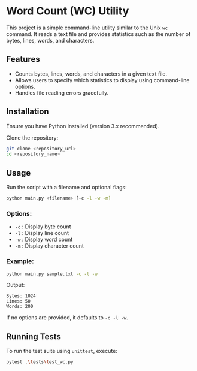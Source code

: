 # Word Count (WC) Utility

This project is a simple command-line utility similar to the Unix `wc` command. It reads a text file and provides statistics such as the number of bytes, lines, words, and characters.

## Features
- Counts bytes, lines, words, and characters in a given text file.
- Allows users to specify which statistics to display using command-line options.
- Handles file reading errors gracefully.

## Installation
Ensure you have Python installed (version 3.x recommended).

Clone the repository:
```sh
git clone <repository_url>
cd <repository_name>
```

## Usage
Run the script with a filename and optional flags:
```sh
python main.py <filename> [-c -l -w -m]
```

### Options:
- `-c` : Display byte count
- `-l` : Display line count
- `-w` : Display word count
- `-m` : Display character count

### Example:
```sh
python main.py sample.txt -c -l -w
```
Output:
```
Bytes: 1024
Lines: 50
Words: 200
```

If no options are provided, it defaults to `-c -l -w`.

## Running Tests
To run the test suite using `unittest`, execute:
```sh
pytest .\tests\test_wc.py
```

